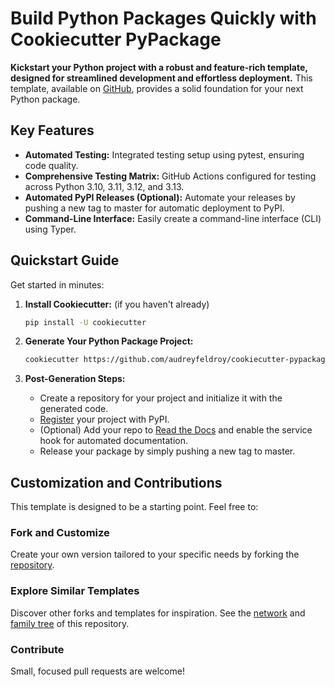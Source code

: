 # Build Python Packages Quickly with Cookiecutter PyPackage

**Kickstart your Python project with a robust and feature-rich template, designed for streamlined development and effortless deployment.** This template, available on [GitHub](https://github.com/audreyfeldroy/cookiecutter-pypackage), provides a solid foundation for your next Python package.

## Key Features

*   **Automated Testing:**  Integrated testing setup using pytest, ensuring code quality.
*   **Comprehensive Testing Matrix:**  GitHub Actions configured for testing across Python 3.10, 3.11, 3.12, and 3.13.
*   **Automated PyPI Releases (Optional):**  Automate your releases by pushing a new tag to master for automatic deployment to PyPI.
*   **Command-Line Interface:**  Easily create a command-line interface (CLI) using Typer.

## Quickstart Guide

Get started in minutes:

1.  **Install Cookiecutter:** (if you haven't already)

    ```bash
    pip install -U cookiecutter
    ```

2.  **Generate Your Python Package Project:**

    ```bash
    cookiecutter https://github.com/audreyfeldroy/cookiecutter-pypackage.git
    ```

3.  **Post-Generation Steps:**

    *   Create a repository for your project and initialize it with the generated code.
    *   [Register](https://packaging.python.org/tutorials/packaging-projects/#uploading-the-distribution-archives) your project with PyPI.
    *   (Optional) Add your repo to [Read the Docs](https://readthedocs.io/) and enable the service hook for automated documentation.
    *   Release your package by simply pushing a new tag to master.

## Customization and Contributions

This template is designed to be a starting point. Feel free to:

### Fork and Customize

Create your own version tailored to your specific needs by forking the [repository](https://github.com/audreyfeldroy/cookiecutter-pypackage/).

### Explore Similar Templates

Discover other forks and templates for inspiration. See the [network](https://github.com/audreyfeldroy/cookiecutter-pypackage/network) and [family tree](https://github.com/audreyfeldroy/cookiecutter-pypackage/network/members) of this repository.

### Contribute

Small, focused pull requests are welcome!